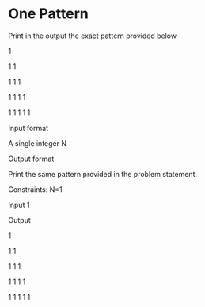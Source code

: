 # One Pattern
Print in the output the exact pattern provided below

1

1 1

1 1 1

1 1 1 1

1 1 1 1 1

Input format

A single integer 
N

Output format

Print the same pattern provided in the problem statement.

Constraints: 
N=1

Input
1

Output

1

1 1

1 1 1

1 1 1 1

1 1 1 1 1
